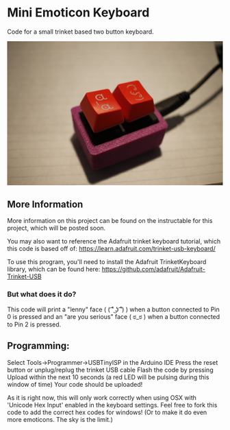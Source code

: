 # Mini Emoticon Keyboard
Code for a small trinket based two button keyboard.

![](emoticon_keyboard.jpg)

## More Information
More information on this project can be found on the instructable for this project, which will be posted soon.

You may also want to reference the Adafruit trinket keyboard tutorial, which this code is based off of: https://learn.adafruit.com/trinket-usb-keyboard/

To use this program, you'll need to install the Adafruit TrinketKeyboard library, which can be found here: https://github.com/adafruit/Adafruit-Trinket-USB

### But what does it do?
This code will print a "lenny" face ( ( ͡˚ ͜ʖ ͡˚) ) when a button connected to Pin 0 is pressed and an "are you serious" face ( ಠ_ಠ ) when a button connected to Pin 2 is pressed.

## Programming:
Select Tools->Programmer->USBTinyISP in the Arduino IDE
Press the reset button or unplug/replug the trinket USB cable
Flash the code by pressing Upload within the next 10 seconds (a red LED will be pulsing during this window of time)
Your code should be uploaded!

As it is right now, this will only work correctly when using OSX with 'Unicode Hex Input' enabled in the keyboard settings. Feel free to fork this code to add the correct hex codes for windows! (Or to make it do even more emoticons. The sky is the limit.)
